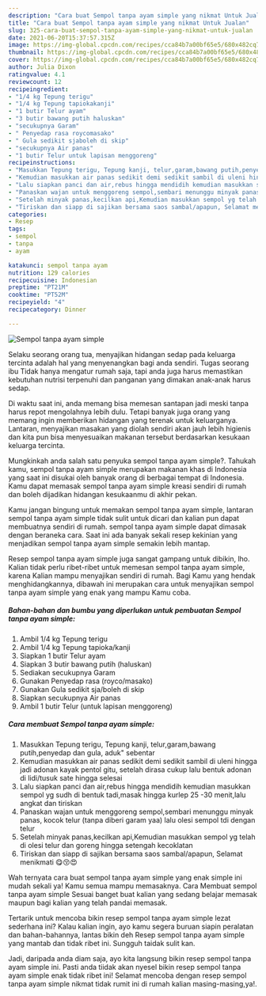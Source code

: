 ```yaml
---
description: "Cara buat Sempol tanpa ayam simple yang nikmat Untuk Jualan"
title: "Cara buat Sempol tanpa ayam simple yang nikmat Untuk Jualan"
slug: 325-cara-buat-sempol-tanpa-ayam-simple-yang-nikmat-untuk-jualan
date: 2021-06-20T15:37:57.315Z
image: https://img-global.cpcdn.com/recipes/cca84b7a00bf65e5/680x482cq70/sempol-tanpa-ayam-simple-foto-resep-utama.jpg
thumbnail: https://img-global.cpcdn.com/recipes/cca84b7a00bf65e5/680x482cq70/sempol-tanpa-ayam-simple-foto-resep-utama.jpg
cover: https://img-global.cpcdn.com/recipes/cca84b7a00bf65e5/680x482cq70/sempol-tanpa-ayam-simple-foto-resep-utama.jpg
author: Julia Dixon
ratingvalue: 4.1
reviewcount: 12
recipeingredient:
- "1/4 kg Tepung terigu"
- "1/4 kg Tepung tapiokakanji"
- "1 butir Telur ayam"
- "3 butir bawang putih haluskan"
- "secukupnya Garam"
- " Penyedap rasa roycomasako"
- " Gula sedikit sjaboleh di skip"
- "secukupnya Air panas"
- "1 butir Telur untuk lapisan menggoreng"
recipeinstructions:
- "Masukkan Tepung terigu, Tepung kanji, telur,garam,bawang putih,penyedap dan gula, aduk&#34; sebentar"
- "Kemudian masukkan air panas sedikit demi sedikit sambil di uleni hingga jadi adonan kayak pentol gitu, setelah dirasa cukup lalu bentuk adonan di lidi/tusuk sate hingga selesai"
- "Lalu siapkan panci dan air,rebus hingga mendidih kemudian masukkan sempol yg sudh di bentuk tadi,masak hingga kurlep 25 -30 menit,lalu angkat dan tiriskan"
- "Panaskan wajan untuk menggoreng sempol,sembari menunggu minyak panas, kocok telur (tanpa diberi garam yaa) lalu olesi sempol tdi dengan telur"
- "Setelah minyak panas,kecilkan api,Kemudian masukkan sempol yg telah di olesi telur dan goreng hingga setengah kecoklatan"
- "Tiriskan dan siapp di sajikan bersama saos sambal/apapun, Selamat menikmati 😋😚😍"
categories:
- Resep
tags:
- sempol
- tanpa
- ayam

katakunci: sempol tanpa ayam 
nutrition: 129 calories
recipecuisine: Indonesian
preptime: "PT21M"
cooktime: "PT52M"
recipeyield: "4"
recipecategory: Dinner

---
```



![Sempol tanpa ayam simple](https://img-global.cpcdn.com/recipes/cca84b7a00bf65e5/680x482cq70/sempol-tanpa-ayam-simple-foto-resep-utama.jpg)

Selaku seorang orang tua, menyajikan hidangan sedap pada keluarga tercinta adalah hal yang menyenangkan bagi anda sendiri. Tugas seorang ibu Tidak hanya mengatur rumah saja, tapi anda juga harus memastikan kebutuhan nutrisi terpenuhi dan panganan yang dimakan anak-anak harus sedap.

Di waktu  saat ini, anda memang bisa memesan santapan jadi meski tanpa harus repot mengolahnya lebih dulu. Tetapi banyak juga orang yang memang ingin memberikan hidangan yang terenak untuk keluarganya. Lantaran, menyajikan masakan yang diolah sendiri akan jauh lebih higienis dan kita pun bisa menyesuaikan makanan tersebut berdasarkan kesukaan keluarga tercinta. 



Mungkinkah anda salah satu penyuka sempol tanpa ayam simple?. Tahukah kamu, sempol tanpa ayam simple merupakan makanan khas di Indonesia yang saat ini disukai oleh banyak orang di berbagai tempat di Indonesia. Kamu dapat memasak sempol tanpa ayam simple kreasi sendiri di rumah dan boleh dijadikan hidangan kesukaanmu di akhir pekan.

Kamu jangan bingung untuk memakan sempol tanpa ayam simple, lantaran sempol tanpa ayam simple tidak sulit untuk dicari dan kalian pun dapat membuatnya sendiri di rumah. sempol tanpa ayam simple dapat dimasak dengan beraneka cara. Saat ini ada banyak sekali resep kekinian yang menjadikan sempol tanpa ayam simple semakin lebih mantap.

Resep sempol tanpa ayam simple juga sangat gampang untuk dibikin, lho. Kalian tidak perlu ribet-ribet untuk memesan sempol tanpa ayam simple, karena Kalian mampu menyajikan sendiri di rumah. Bagi Kamu yang hendak menghidangkannya, dibawah ini merupakan cara untuk menyajikan sempol tanpa ayam simple yang enak yang mampu Kamu coba.

<!--inarticleads1-->

##### Bahan-bahan dan bumbu yang diperlukan untuk pembuatan Sempol tanpa ayam simple:

1. Ambil 1/4 kg Tepung terigu
1. Ambil 1/4 kg Tepung tapioka/kanji
1. Siapkan 1 butir Telur ayam
1. Siapkan 3 butir bawang putih (haluskan)
1. Sediakan secukupnya Garam
1. Gunakan  Penyedap rasa (royco/masako)
1. Gunakan  Gula sedikit sja/boleh di skip
1. Siapkan secukupnya Air panas
1. Ambil 1 butir Telur (untuk lapisan menggoreng)




<!--inarticleads2-->

##### Cara membuat Sempol tanpa ayam simple:

1. Masukkan Tepung terigu, Tepung kanji, telur,garam,bawang putih,penyedap dan gula, aduk&#34; sebentar
1. Kemudian masukkan air panas sedikit demi sedikit sambil di uleni hingga jadi adonan kayak pentol gitu, setelah dirasa cukup lalu bentuk adonan di lidi/tusuk sate hingga selesai
1. Lalu siapkan panci dan air,rebus hingga mendidih kemudian masukkan sempol yg sudh di bentuk tadi,masak hingga kurlep 25 -30 menit,lalu angkat dan tiriskan
1. Panaskan wajan untuk menggoreng sempol,sembari menunggu minyak panas, kocok telur (tanpa diberi garam yaa) lalu olesi sempol tdi dengan telur
1. Setelah minyak panas,kecilkan api,Kemudian masukkan sempol yg telah di olesi telur dan goreng hingga setengah kecoklatan
1. Tiriskan dan siapp di sajikan bersama saos sambal/apapun, Selamat menikmati 😋😚😍




Wah ternyata cara buat sempol tanpa ayam simple yang enak simple ini mudah sekali ya! Kamu semua mampu memasaknya. Cara Membuat sempol tanpa ayam simple Sesuai banget buat kalian yang sedang belajar memasak maupun bagi kalian yang telah pandai memasak.

Tertarik untuk mencoba bikin resep sempol tanpa ayam simple lezat sederhana ini? Kalau kalian ingin, ayo kamu segera buruan siapin peralatan dan bahan-bahannya, lantas bikin deh Resep sempol tanpa ayam simple yang mantab dan tidak ribet ini. Sungguh taidak sulit kan. 

Jadi, daripada anda diam saja, ayo kita langsung bikin resep sempol tanpa ayam simple ini. Pasti anda tiidak akan nyesel bikin resep sempol tanpa ayam simple enak tidak ribet ini! Selamat mencoba dengan resep sempol tanpa ayam simple nikmat tidak rumit ini di rumah kalian masing-masing,ya!.

